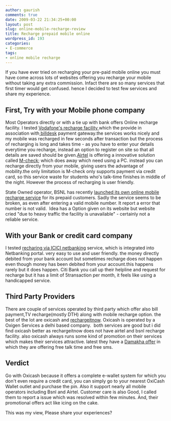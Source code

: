 ```yaml
---
author: gaurish
comments: true
date: 2009-03-22 21:34:25+00:00
layout: post
slug: online-mobile-recharge-review
title: Recharge prepaid mobile online
wordpress_id: 193
categories:
- E-commerce
tags:
- online mobile recharge
---
```


If you have ever tried on recharging your pre-paid mobile online you must have come across lots of websites offering you recharge your mobile without taking any extra commission. Infact there are so many services that first timer would get confused. hence I decided to test few services and share my experience.


## First, Try with your Mobile phone company


Most Operators directly or with a tie up with bank offers Online recharge facility. I tested [Vodafone's recharge facility ](http://www.vodafone.in/onlinerecharge/)which the provide in association with[ billdesk](www.billdesk.com) payment gateway.the services works nicely and my mobile was recharged in few seconds after transaction but the process of recharging is long and takes time - as you have to enter your details everytime you recharge, instead an option to register on site so that all details are saved should be given.[Airtel](http://airtel.in) is offering a innovative solution called [M-check](http://www.airtel.in/m-commerce/recharge-prepaid.html); which does away which need using a PC. instead you can recharge directly from your mobile, giving users the advantage of mobility.the only limitation is M-check only supports payment via credit card, so this service waste for students who's talk-time finishes in middle of the night. However the process of recharging is user friendly.

State Owned operator, BSNL has recently [launched its own online mobile recharge service](http://bsnl.in/newsdetailed.php?news_id=455) for its prepaid customers. Sadly the service seems to be broken, as even after entering a valid mobile number. It report a error that number is not valid.  Idea has a Option given on its website but website cried "due to heavy traffic the facility is unavailable" - certainly not a reliable service.


## **With your Bank or credit card** company


I tested [recharing via ICICI netbanking](www.icicibank.com/pfsuser/icicibank/online/prepaid_mob/prepaid.htm) service, which is integrated into Netbanking portal. very easy to use and user friendly. the money directly debited from your bank account but sometimes recharge does not happen even though money has been debited from your account.this happens rarely but it does happen. Citi Bank you call up their helpline and request for recharge but it has a limit of 5transaction per month, it feels like using a handicapped service.


## **Third Party Providers**


There are couple of services operated by third party which offer also bill payment,TV recharge(mostly DTH) along with mobile recharge option. the best of the lot are oxicash and [rechargeitnow](http://rechargeitnow.com). Oxicash is operated by a Oxigen Services a delhi based company.  both services are good but i did find oxicash better as rechargeitnow does not have airtel and bsnl recharge facility. also oxicash always runs some kind of promotion on their services which makes their services attractive. latest they have a [Damakha offer](http://oxicash.in/Offers/Offers.aspx) in which they are offering free talk time and free sms.


## Verdict


Go with Oxicash because it offers a complete e-wallet system for which you don't even require a credit card, you can simply go to your nearest OxiCash Wallet outlet and purchase the pin. Also it support nearly all mobile operators including Bsnl and Airtel. Customer care is also Good, I called them to report a issue which was resolved within few minutes. And, their promotional offers act like icing on the cake.

This was my view, Please share your experiences?

